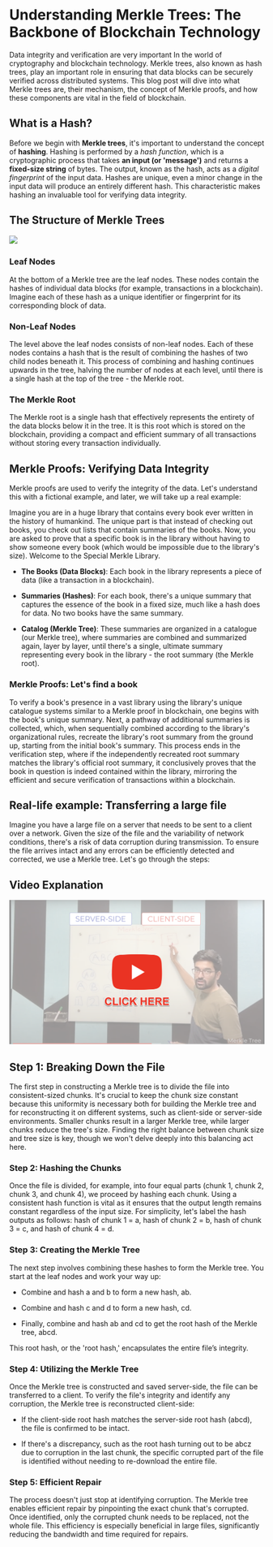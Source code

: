# Understanding Merkle Trees: The Backbone of Blockchain Technology

Data integrity and verification are very important In the world of cryptography and blockchain technology. Merkle trees, also known as hash trees, play an important role in ensuring that data blocks can be securely verified across distributed systems. This blog post will dive into what Merkle trees are, their mechanism, the concept of Merkle proofs, and how these components are vital in the field of blockchain.

## **What is a Hash?**

Before we begin with **Merkle trees**, it's important to understand the concept of **hashing**. Hashing is performed by a *hash function*, which is a cryptographic process that takes **an input (or 'message')** and returns a **fixed-size string** of bytes. The output, known as the hash, acts as a *digital fingerprint* of the input data. Hashes are unique, even a minor change in the input data will produce an entirely different hash. This characteristic makes hashing an invaluable tool for verifying data integrity.

## **The Structure of Merkle Trees**

![](https://cdn.hashnode.com/res/hashnode/image/upload/v1713806648258/acffd595-0390-443c-8fc0-adcc2070d0e3.png)

### **Leaf Nodes**

At the bottom of a Merkle tree are the leaf nodes. These nodes contain the hashes of individual data blocks (for example, transactions in a blockchain). Imagine each of these hash as a unique identifier or fingerprint for its corresponding block of data.

### **Non-Leaf Nodes**

The level above the leaf nodes consists of non-leaf nodes. Each of these nodes contains a hash that is the result of combining the hashes of two child nodes beneath it. This process of combining and hashing continues upwards in the tree, halving the number of nodes at each level, until there is a single hash at the top of the tree - the Merkle root.

### **The Merkle Root**

The Merkle root is a single hash that effectively represents the entirety of the data blocks below it in the tree. It is this root which is stored on the blockchain, providing a compact and efficient summary of all transactions without storing every transaction individually.

## **Merkle Proofs: Verifying Data Integrity**

Merkle proofs are used to verify the integrity of the data. Let's understand this with a fictional example, and later, we will take up a real example:

Imagine you are in a huge library that contains every book ever written in the history of humankind. The unique part is that instead of checking out books, you check out lists that contain summaries of the books. Now, you are asked to prove that a specific book is in the library without having to show someone every book (which would be impossible due to the library's size). Welcome to the Special Merkle Library.

* **The Books (Data Blocks)**: Each book in the library represents a piece of data (like a transaction in a blockchain).
    
* **Summaries (Hashes)**: For each book, there's a unique summary that captures the essence of the book in a fixed size, much like a hash does for data. No two books have the same summary.
    
* **Catalog (Merkle Tree)**: These summaries are organized in a catalogue (our Merkle tree), where summaries are combined and summarized again, layer by layer, until there's a single, ultimate summary representing every book in the library - the root summary (the Merkle root).
    

### **Merkle Proofs: Let's find a book**

To verify a book's presence in a vast library using the library's unique catalogue systems similar to a Merkle proof in blockchain, one begins with the book's unique summary. Next, a pathway of additional summaries is collected, which, when sequentially combined according to the library's organizational rules, recreate the library's root summary from the ground up, starting from the initial book's summary. This process ends in the verification step, where if the independently recreated root summary matches the library's official root summary, it conclusively proves that the book in question is indeed contained within the library, mirroring the efficient and secure verification of transactions within a blockchain.

## **Real-life example: Transferring a large file**

Imagine you have a large file on a server that needs to be sent to a client over a network. Given the size of the file and the variability of network conditions, there's a risk of data corruption during transmission. To ensure the file arrives intact and any errors can be efficiently detected and corrected, we use a Merkle tree. Let's go through the steps:

## **Video Explanation**

[![Alternate Text](/images/thumbn.png)]([{video-url}](https://www.youtube.com/watch?v=jhj_pNd4A8w&ab_channel=MustafaSaifee) "Link Title")

## **Step 1: Breaking Down the File**

The first step in constructing a Merkle tree is to divide the file into consistent-sized chunks. It's crucial to keep the chunk size constant because this uniformity is necessary both for building the Merkle tree and for reconstructing it on different systems, such as client-side or server-side environments. Smaller chunks result in a larger Merkle tree, while larger chunks reduce the tree's size. Finding the right balance between chunk size and tree size is key, though we won't delve deeply into this balancing act here.

### **Step 2: Hashing the Chunks**

Once the file is divided, for example, into four equal parts (chunk 1, chunk 2, chunk 3, and chunk 4), we proceed by hashing each chunk. Using a consistent hash function is vital as it ensures that the output length remains constant regardless of the input size. For simplicity, let's label the hash outputs as follows: hash of chunk 1 = a, hash of chunk 2 = b, hash of chunk 3 = c, and hash of chunk 4 = d.

### **Step 3: Creating the Merkle Tree**

The next step involves combining these hashes to form the Merkle tree. You start at the leaf nodes and work your way up:

* Combine and hash a and b to form a new hash, ab.
    
* Combine and hash c and d to form a new hash, cd.
    
* Finally, combine and hash ab and cd to get the root hash of the Merkle tree, abcd.
    

This root hash, or the 'root hash,' encapsulates the entire file’s integrity.

### **Step 4: Utilizing the Merkle Tree**

Once the Merkle tree is constructed and saved server-side, the file can be transferred to a client. To verify the file's integrity and identify any corruption, the Merkle tree is reconstructed client-side:

* If the client-side root hash matches the server-side root hash (abcd), the file is confirmed to be intact.
    
* If there's a discrepancy, such as the root hash turning out to be abcz due to corruption in the last chunk, the specific corrupted part of the file is identified without needing to re-download the entire file.
    

### **Step 5: Efficient Repair**

The process doesn't just stop at identifying corruption. The Merkle tree enables efficient repair by pinpointing the exact chunk that's corrupted. Once identified, only the corrupted chunk needs to be replaced, not the whole file. This efficiency is especially beneficial in large files, significantly reducing the bandwidth and time required for repairs.
